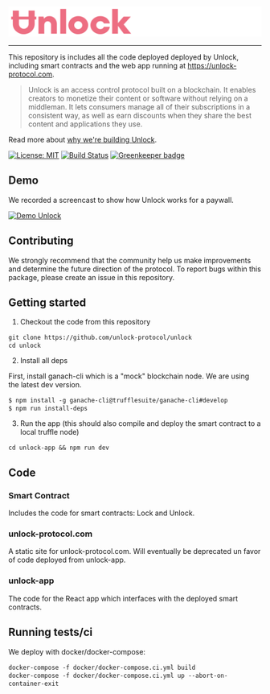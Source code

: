 ![Unlock](https://raw.githubusercontent.com/unlock-protocol/unlock/master/unlock-app/src/static/images/unlock-word-mark.png?sanitize=true)

---

This repository is includes all the code deployed deployed by Unlock, including smart contracts and the web app running at https://unlock-protocol.com.

> Unlock is an access control protocol built on a blockchain. It enables creators to monetize their content or software without relying on a middleman. It lets consumers manage all of their subscriptions in a consistent way, as well as earn discounts when they share the best content and applications they use.

Read more about [why we're building Unlock](https://medium.com/unlock-protocol/its-time-to-unlock-the-web-b98e9b94add1).

[![License: MIT](https://img.shields.io/badge/License-MIT-yellow.svg)](https://opensource.org/licenses/MIT) [![Build Status](https://travis-ci.com/unlock-protocol/unlock.svg?branch=master)](https://travis-ci.com/unlock-protocol/unlock) [![Greenkeeper badge](https://badges.greenkeeper.io/unlock-protocol/unlock.svg)](https://greenkeeper.io/)

## Demo

We recorded a screencast to show how Unlock works for a paywall.

[![Demo Unlock](https://img.youtube.com/vi/wktotzmea0E/0.jpg)](https://www.youtube.com/watch?v=wktotzmea0E)

## Contributing

We strongly recommend that the community help us make improvements and determine the future direction of the protocol. To report bugs within this package, please create an issue in this repository.

## Getting started

1. Checkout the code from this repository

```
git clone https://github.com/unlock-protocol/unlock
cd unlock
```

2. Install all deps

First, install ganach-cli which is a "mock" blockchain node. We are using the latest dev version.

```
$ npm install -g ganache-cli@trufflesuite/ganache-cli#develop
$ npm run install-deps
```

3. Run the app (this should also compile and deploy the smart contract to a local truffle node)

```
cd unlock-app && npm run dev
```

## Code

### Smart Contract

Includes the code for smart contracts: Lock and Unlock.

### unlock-protocol.com

A static site for unlock-protocol.com. Will eventually be deprecated un favor of code deployed from unlock-app.

### unlock-app

The code for the React app which interfaces with the deployed smart contracts.

## Running tests/ci

We deploy with docker/docker-compose:

```
docker-compose -f docker/docker-compose.ci.yml build
docker-compose -f docker/docker-compose.ci.yml up --abort-on-container-exit
```
